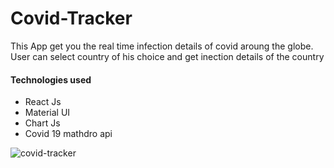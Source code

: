 # Covid-Tracker
This App get you the real time infection details of covid aroung the globe.
User can select country of his choice and get inection details of the country

#### Technologies used
* React Js
* Material UI
* Chart Js
* Covid 19 mathdro api


![covid-tracker ](https://user-images.githubusercontent.com/69053657/114276811-53b04e80-99f6-11eb-8a7f-8f394e1c5352.gif)




